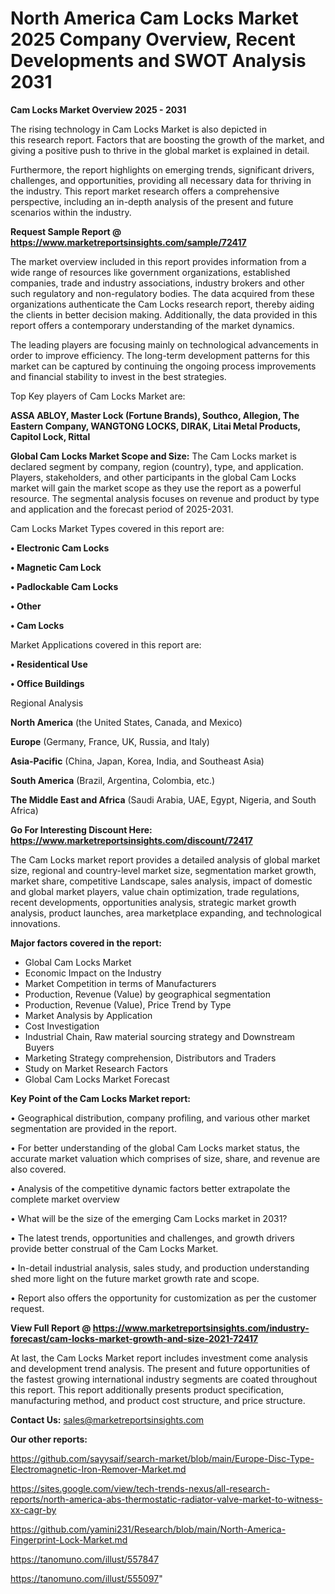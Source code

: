 # North America Cam Locks Market 2025 Company Overview, Recent Developments and SWOT Analysis 2031

<Strong> Cam Locks Market Overview 2025 - 2031</strong>

The rising technology in Cam Locks Market is also depicted in this research report. Factors that are boosting the growth of the market, and giving a positive push to thrive in the global market is explained in detail.

Furthermore, the report highlights on emerging trends, significant drivers, challenges, and opportunities, providing all necessary data for thriving in the industry. This report market research offers a comprehensive perspective, including an in-depth analysis of the present and future scenarios within the industry.

<strong>Request Sample Report @ <a href=https://www.marketreportsinsights.com/sample/72417>https://www.marketreportsinsights.com/sample/72417</a></strong>

The market overview included in this report provides information from a wide range of resources like government organizations, established companies, trade and industry associations, industry brokers and other such regulatory and non-regulatory bodies. The data acquired from these organizations authenticate the Cam Locks research report, thereby aiding the clients in better decision making. Additionally, the data provided in this report offers a contemporary understanding of the market dynamics.

The leading players are focusing mainly on technological advancements in order to improve efficiency. The long-term development patterns for this market can be captured by continuing the ongoing process improvements and financial stability to invest in the best strategies.

Top Key players of Cam Locks Market are:

<strong>ASSA ABLOY, Master Lock (Fortune Brands), Southco, Allegion, The Eastern Company, WANGTONG LOCKS, DIRAK, Litai Metal Products, Capitol Lock, Rittal</strong>

<strong><b>Global Cam Locks Market Scope and Size:</b></strong>
The Cam Locks market is declared segment by company, region (country), type, and application. Players, stakeholders, and other participants in the global Cam Locks market will gain the market scope as they use the report as a powerful resource. The segmental analysis focuses on revenue and product by type and application and the forecast period of 2025-2031.

Cam Locks Market Types covered in this report are:

<strong>• Electronic Cam Locks

• Magnetic Cam Lock

• Padlockable Cam Locks

• Other

• Cam Locks</strong>

Market Applications covered in this report are:

<strong>• Residentical Use

• Office Buildings</strong> 

Regional Analysis

<strong>North America</strong> (the United States, Canada, and Mexico)

<strong>Europe</strong> (Germany, France, UK, Russia, and Italy)

<strong>Asia-Pacific</strong> (China, Japan, Korea, India, and Southeast Asia)

<strong>South America</strong> (Brazil, Argentina, Colombia, etc.)

<strong>The Middle East and Africa</strong> (Saudi Arabia, UAE, Egypt, Nigeria, and South Africa)

<strong>Go For Interesting Discount Here: <a href=https://www.marketreportsinsights.com/discount/72417>https://www.marketreportsinsights.com/discount/72417</a></strong>

The Cam Locks market report provides a detailed analysis of global market size, regional and country-level market size, segmentation market growth, market share, competitive Landscape, sales analysis, impact of domestic and global market players, value chain optimization, trade regulations, recent developments, opportunities analysis, strategic market growth analysis, product launches, area marketplace expanding, and technological innovations.

<strong><b>Major factors covered in the report:</b></strong>
<ul>
  <li>Global Cam Locks Market </li>
  <li>Economic Impact on the Industry</li>
  <li>Market Competition in terms of Manufacturers</li>
  <li>Production, Revenue (Value) by geographical segmentation</li>
  <li>Production, Revenue (Value), Price Trend by Type</li>
  <li>Market Analysis by Application</li>
  <li>Cost Investigation</li>
  <li>Industrial Chain, Raw material sourcing strategy and Downstream Buyers</li>
  <li>Marketing Strategy comprehension, Distributors and Traders</li>
  <li>Study on Market Research Factors</li>
  <li>Global Cam Locks Market Forecast</li>
</ul>

<strong><b>Key Point of the Cam Locks Market report:</b></strong>

• Geographical distribution, company profiling, and various other market segmentation are provided in the report.

• For better understanding of the global Cam Locks market status, the accurate market valuation which comprises of size, share, and revenue are also covered.

• Analysis of the competitive dynamic factors better extrapolate the complete market overview

• What will be the size of the emerging Cam Locks market in 2031?

• The latest trends, opportunities and challenges, and growth drivers provide better construal of the Cam Locks Market.

• In-detail industrial analysis, sales study, and production understanding shed more light on the future market growth rate and scope.

• Report also offers the opportunity for customization as per the customer request.

<strong><b>View Full Report @ <a href=https://www.marketreportsinsights.com/industry-forecast/cam-locks-market-growth-and-size-2021-72417>https://www.marketreportsinsights.com/industry-forecast/cam-locks-market-growth-and-size-2021-72417</a></b></strong>


At last, the Cam Locks Market report includes investment come analysis and development trend analysis. The present and future opportunities of the fastest growing international industry segments are coated throughout this report. This report additionally presents product specification, manufacturing method, and product cost structure, and price structure.

<strong>Contact Us:</strong>
sales@marketreportsinsights.com

<strong>Our other reports:</strong>

<a href=https://github.com/sayysaif/search-market/blob/main/Europe-Disc-Type-Electromagnetic-Iron-Remover-Market.md>https://github.com/sayysaif/search-market/blob/main/Europe-Disc-Type-Electromagnetic-Iron-Remover-Market.md</a>

<a href=https://sites.google.com/view/tech-trends-nexus/all-research-reports/north-america-abs-thermostatic-radiator-valve-market-to-witness-xx-cagr-by>https://sites.google.com/view/tech-trends-nexus/all-research-reports/north-america-abs-thermostatic-radiator-valve-market-to-witness-xx-cagr-by</a>

<a href=https://github.com/yamini231/Research/blob/main/North-America-Fingerprint-Lock-Market.md>https://github.com/yamini231/Research/blob/main/North-America-Fingerprint-Lock-Market.md</a>

<a href=https://tanomuno.com/illust/557847>https://tanomuno.com/illust/557847</a>

<a href=https://tanomuno.com/illust/555097>https://tanomuno.com/illust/555097</a>"
